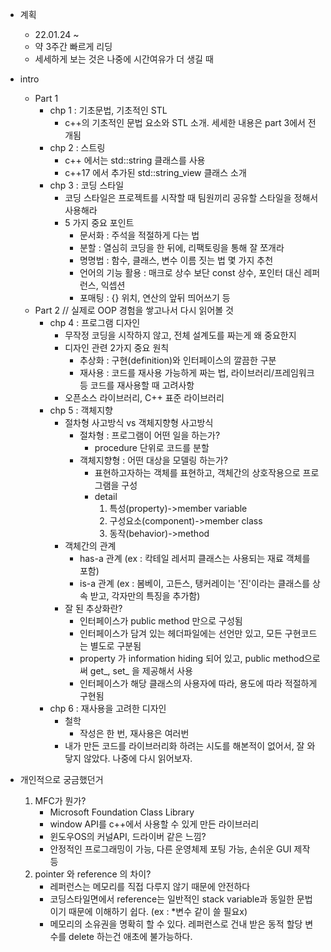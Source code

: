- 계획
  - 22.01.24 ~    
  - 약 3주간 빠르게 리딩
  - 세세하게 보는 것은 나중에 시간여유가 더 생길 때

- intro
  - Part 1
    - chp 1 : 기초문법, 기초적인 STL
      - c++의 기초적인 문법 요소와 STL 소개. 세세한 내용은 part 3에서 전개됨
    - chp 2 : 스트링
      - c++ 에서는 std::string 클래스를 사용
      - c++17 에서 추가된 std::string_view 클래스 소개
    - chp 3 : 코딩 스타일
      - 코딩 스타일은 프로젝트를 시작할 때 팀원끼리 공유할 스타일을 정해서 사용해라
      - 5 가지 중요 포인트
        - 문서화 : 주석을 적절하게 다는 법
        - 분할 : 열심히 코딩을 한 뒤에, 리팩토링을 통해 잘 쪼개라
        - 명명법 : 함수, 클래스, 변수 이름 짓는 법 몇 가지 추천
        - 언어의 기능 활용 : 매크로 상수 보단 const 상수, 포인터 대신 레퍼런스, 익셉션
        - 포매팅 : {} 위치, 연산의 앞뒤 띄어쓰기 등
  - Part 2 // 실제로 OOP 경험을 쌓고나서 다시 읽어볼 것
    - chp 4 : 프로그램 디자인
      - 무작정 코딩을 시작하지 않고, 전체 설계도를 짜는게 왜 중요한지
      - 디자인 관련 2가지 중요 원칙
        - 추상화 : 구현(definition)와 인터페이스의 깔끔한 구분
        - 재사용 : 코드를 재사용 가능하게 짜는 법, 라이브러리/프레임워크 등 코드를 재사용할 때 고려사항
      - 오픈소스 라이브러리, C++ 표준 라이브러리
    - chp 5 : 객체지향
      - 절차형 사고방식 vs 객체지향형 사고방식
        - 절차형 : 프로그램이 어떤 일을 하는가?
            -  procedure 단위로 코드를 분할
        -  객체지향형 : 어떤 대상을 모델링 하는가?
            -  표현하고자하는 객체를 표현하고, 객체간의 상호작용으로 프로그램을 구성
            -  detail
                1. 특성(property)->member variable
                2. 구성요소(component)->member class
                3. 동작(behavior)->method
      - 객체간의 관계
        - has-a 관계 (ex : 칵테일 레서피 클래스는 사용되는 재료 객체를 포함)
        - is-a 관계 (ex : 봄베이, 고든스, 탱커레이는 '진'이라는 클래스를 상속 받고, 각자만의 특징을 추가함)
      - 잘 된 추상화란?
        - 인터페이스가 public method 만으로 구성됨
        - 인터페이스가 담겨 있는 헤더파일에는 선언만 있고, 모든 구현코드는 별도로 구분됨
        - property 가 information hiding 되어 있고, public method으로써 get_, set_ 을 제공해서 사용
        - 인터페이스가 해당 클래스의 사용자에 따라, 용도에 따라 적절하게 구현됨
    - chp 6 : 재사용을 고려한 디자인
      - 철학
        - 작성은 한 번, 재사용은 여러번
      - 내가 만든 코드를 라이브러리화 하려는 시도를 해본적이 없어서, 잘 와닿지 않았다. 나중에 다시 읽어보자.


- 개인적으로 궁금했던거
    1. MFC가 뭔가?
       - Microsoft Foundation Class Library
       - window API를 c++에서 사용할 수 있게 만든 라이브러리
       - 윈도우OS의 커널API, 드라이버 같은 느낌?
       - 안정적인 프로그래밍이 가능, 다른 운영체제 포팅 가능, 손쉬운 GUI 제작 등
    2. pointer 와 reference 의 차이?
       - 레퍼런스는 메모리를 직접 다루지 않기 때문에 안전하다
       - 코딩스타일면에서 reference는 일반적인 stack variable과 동일한 문법이기 때문에 이해하기 쉽다. (ex : *변수 같이 쓸 필요x)
       - 메모리의 소유권을 명확히 할 수 있다. 레퍼런스로 건내 받은 동적 할당 변수를 delete 하는건 애초에 불가능하다.